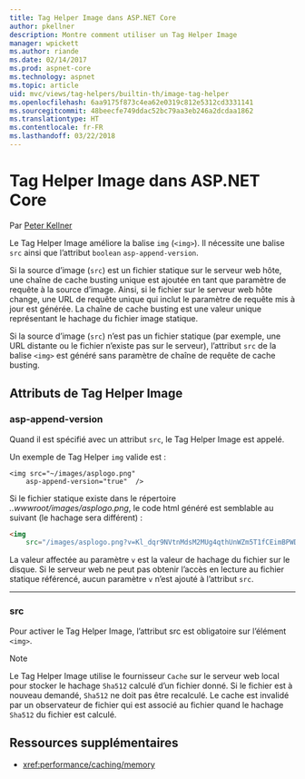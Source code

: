 ```yaml
---
title: Tag Helper Image dans ASP.NET Core
author: pkellner
description: Montre comment utiliser un Tag Helper Image
manager: wpickett
ms.author: riande
ms.date: 02/14/2017
ms.prod: aspnet-core
ms.technology: aspnet
ms.topic: article
uid: mvc/views/tag-helpers/builtin-th/image-tag-helper
ms.openlocfilehash: 6aa9175f873c4ea62e0319c812e5312cd3331141
ms.sourcegitcommit: 48beecfe749ddac52bc79aa3eb246a2dcdaa1862
ms.translationtype: HT
ms.contentlocale: fr-FR
ms.lasthandoff: 03/22/2018
---
```

# <a name="image-tag-helper-in-aspnet-core"></a>Tag Helper Image dans ASP.NET Core

Par [Peter Kellner](http://peterkellner.net) 

Le Tag Helper Image améliore la balise `img` (`<img>`). Il nécessite une balise `src` ainsi que l’attribut `boolean` `asp-append-version`.

Si la source d’image (`src`) est un fichier statique sur le serveur web hôte, une chaîne de cache busting unique est ajoutée en tant que paramètre de requête à la source d’image. Ainsi, si le fichier sur le serveur web hôte change, une URL de requête unique qui inclut le paramètre de requête mis à jour est générée. La chaîne de cache busting est une valeur unique représentant le hachage du fichier image statique.

Si la source d’image (`src`) n’est pas un fichier statique (par exemple, une URL distante ou le fichier n’existe pas sur le serveur), l’attribut `src` de la balise `<img>` est généré sans paramètre de chaîne de requête de cache busting.

## <a name="image-tag-helper-attributes"></a>Attributs de Tag Helper Image


### <a name="asp-append-version"></a>asp-append-version

Quand il est spécifié avec un attribut `src`, le Tag Helper Image est appelé.

Un exemple de Tag Helper `img` valide est :

```cshtml
<img src="~/images/asplogo.png" 
    asp-append-version="true"  />
```

Si le fichier statique existe dans le répertoire *..wwwroot/images/asplogo.png*, le code html généré est semblable au suivant (le hachage sera différent) :

```html
<img 
    src="/images/asplogo.png?v=Kl_dqr9NVtnMdsM2MUg4qthUnWZm5T1fCEimBPWDNgM"/>
```

La valeur affectée au paramètre `v` est la valeur de hachage du fichier sur le disque. Si le serveur web ne peut pas obtenir l’accès en lecture au fichier statique référencé, aucun paramètre `v` n’est ajouté à l’attribut `src`.

- - -

### <a name="src"></a>src

Pour activer le Tag Helper Image, l’attribut src est obligatoire sur l’élément `<img>`. 

> [!NOTE]
> Le Tag Helper Image utilise le fournisseur `Cache` sur le serveur web local pour stocker le hachage `Sha512` calculé d’un fichier donné. Si le fichier est à nouveau demandé, `Sha512` ne doit pas être recalculé. Le cache est invalidé par un observateur de fichier qui est associé au fichier quand le hachage `Sha512` du fichier est calculé.

## <a name="additional-resources"></a>Ressources supplémentaires

* <xref:performance/caching/memory>

